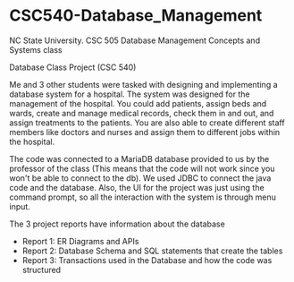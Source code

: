 # CSC540-Database_Management
NC State University. CSC 505 Database Management Concepts and Systems class

Database Class Project (CSC 540)

Me and 3 other students were tasked with designing and implementing a database system for a hospital. The system was designed for the management of the hospital. You could add patients, assign beds and wards, create and manage medical records, check them in and out, and assign treatments to the patients. You are also able to create different staff members like doctors and nurses and assign them to different jobs within the hospital.

The code was connected to a MariaDB database provided to us by the professor of the class (This means that the code will not work since you won't be able to connect to the db). We used JDBC to connect the java code and the database. Also, the UI for the project was just using the command prompt, so all the interaction with the system is through menu input.


The 3 project reports have information about the database
- Report 1: ER Diagrams and APIs
- Report 2: Database Schema and SQL statements that create the tables
- Report 3: Transactions used in the Database and how the code was structured
